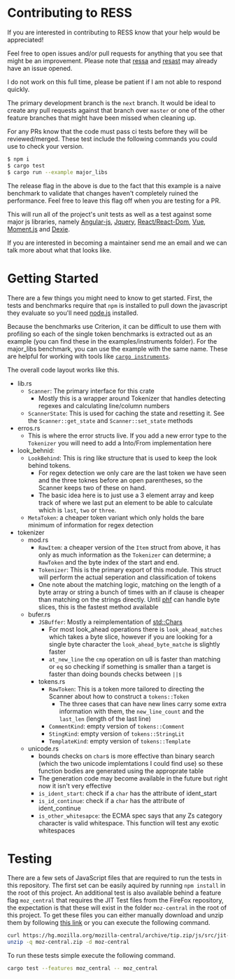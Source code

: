 # Contributing to RESS

If you are interested in contributing to RESS know that your help would be appreciated!

Feel free to open issues and/or pull requests for anything that you see that might be an improvement.
Please note that [ressa](https://github.com/freemasen/ressa) and [resast](https://github.com/freemasen/resast) may already have an issue opened.

I do not work on this full time, please be patient if I am not able to respond quickly.

The primary development branch is the `next` branch. It would be ideal to create any pull requests against that branch over `master` or one of the other feature branches that might have been missed when cleaning up.

For any PRs know that the code must pass ci tests before they will be reviewed/merged. These test include the following commands you could use to check your version.
```sh
$ npm i
$ cargo test
$ cargo run --example major_libs
```
The release flag in the above is due to the fact that this example is a naive benchmark to validate that changes haven't completely ruined the performance. Feel free to leave this flag off when you are testing for a PR.

This will run all of the project's unit tests as well as a test against some major js libraries, namely [Angular-js](angularjs.org), [Jquery](jquery.com), [React/React-Dom](reactjs.org), [Vue](vuejs.org), [Moment.js](momentjs.com) and [Dexie](dexie.org).

If you are interested in becoming a maintainer send me an email and we can talk more about what that looks like.


# Getting Started
There are a few things you might need to know to get started. First, the tests and benchmarks require that `npm` is installed to pull down the javascript they evaluate so you'll need [node.js](https://nodejs.org/en/) installed. 

Because the benchmarks use Criterion, it can be difficult to use them with profiling so each of the single token benchmarks is extracted out as an example (you can find these in the examples/instruments folder). For the major_libs benchmark, you can use the example with the same name. These are helpful for working with tools like [`cargo instruments`](https://crates.io/crates/cargo-instruments).

The overall code layout works like this.

- lib.rs
  - `Scanner`: The primary interface for this crate
    - Mostly this is a wrapper around Tokenizer that handles detecting regexes and calculating line/column numbers
  - `ScannerState`: This is used for caching the state and resetting it. See the `Scanner::get_state` and `Scanner::set_state` methods
- erros.rs
  - This is where the error structs live. If you add a new error type to the `Tokenizer` you will need to add a Into/From implementation here
- look_behnid: 
  - `LookBehind`: This is ring like structure that is used to keep the look behind tokens.
    - For regex detection we only care are the last token we have seen and the three toknes before an open parentheses, so the Scanner keeps two of these on hand.
    - The basic idea here is to just use a 3 element array and keep track of where we last put an element to be able to calculate which is `last`, `two` or `three`. 
  - `MetaToken`: a cheaper token variant which only holds the bare minimum of information for regex detection
- tokenizer
  - mod.rs
    - `RawItem`: a cheaper version of the `Item` struct from above, it has only as much information as the `Tokenizer` can determine; a `RawToken` and the byte index of the start and end.
    - `Tokenizer`: This is the primary export of this module. This struct will perform the actual seperation and classification of tokens
    - One note about the matching logic, matching on the length of a byte array or string a bunch of times with an if clause is cheaper than matching on the strings directly. Until [phf](https://github.com/sfackler/rust-phf) can handle byte slices, this is the fastest method available
  - bufer.rs
    - `JSBuffer`: Mostly a reimplementation of [std::Chars](https://doc.rust-lang.org/std/str/struct.Chars.html)
      - For most look_ahead operations there is `look_ahead_matches` which takes a byte slice, however if you are looking for a single byte character the `look_ahead_byte_matche` is slightly faster
      - `at_new_line` the `cmp` operation on u8 is faster than matching or `eq` so checking if something is smaller than a target is faster than doing bounds checks between `||`s
    - tokens.rs
      - `RawToken`: This is a token more tailored to directing the Scanner about how to construct a `tokens::Token`
        - The three cases that can have new lines carry some extra information with them, the `new_line_count` and the `last_len` (length of the last line)
      - `CommentKind`: empty version of `tokens::Comment`
      - `StingKind`: empty version of `tokens::StringLit`
      - `TemplateKind`: empty version of `tokens::Template`
  - unicode.rs
    - bounds checks on `char`s is more effective than binary search (which the two unicode implemtations I could find use) so these function bodies are generated using the approprate table
    - The generation code may become available in the future but right now it isn't very effective
    - `is_ident_start`: check if a `char` has the attribute of ident_start
    - `is_id_continue`: check if a `char` has the attribute of ident_continue
    - `is_other_whitesapce`: the ECMA spec says that any Zs category character is valid whitespace. This function will test any exotic whitespaces 

# Testing
There are a few sets of JavaScript files that are required to run the tests in this repository. The first set can be easily aquired by running `npm install` in the root of this project. An additional test is also available behind a feature flag `moz_central` that requires the JIT Test files from the FireFox repository, the expectation is that these will exist in the folder `moz-central` in the root of this project. To get these files you can either manually download and unzip them by following [this link]("https://hg.mozilla.org/mozilla-central/archive/tip.zip/js/src/jit-test/tests/",) or you can execute the following command.

```sh
curl https://hg.mozilla.org/mozilla-central/archive/tip.zip/js/src/jit-test/tests/ --output moz-central.zip
unzip -q moz-central.zip -d moz-central
```

To run these tests simple execute the following command.

```sh
cargo test --features moz_central -- moz_central
```